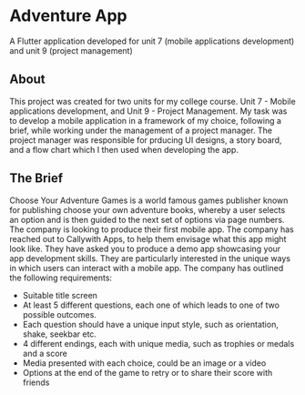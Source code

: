 # Adventure App
A Flutter application developed for unit 7 (mobile applications development) and unit 9 (project management)

## About
This project was created for two units for my college course. Unit 7 - Mobile applications development, and Unit 9 - Project Management. My task was to develop a mobile application in a framework of my choice, following a brief, while working under the management of a project manager. The project manager was responsible for prducing UI designs, a story board, and a flow chart which I then used when developing the app.

## The Brief
Choose Your Adventure Games is a world famous games publisher known for publishing choose your own adventure books, whereby a user selects an option and is then guided to the next set of options via page numbers. The company is looking to produce their first mobile app. The company has reached out to Callywith Apps, to help them envisage what this app might look like. 
They have asked you to produce a demo app showcasing your app development skills. They are particularly interested in the unique ways in which users can interact with a mobile app. 
The company has outlined the following requirements: 
* Suitable title screen
* At least 5 different questions, each one of which leads to one of two possible outcomes.
* Each question should have a unique input style, such as orientation, shake, seekbar etc.
* 4 different endings, each with unique media, such as trophies or medals and a score
* Media presented with each choice, could be an image or a video
* Options at the end of the game to retry or to share their score with friends
